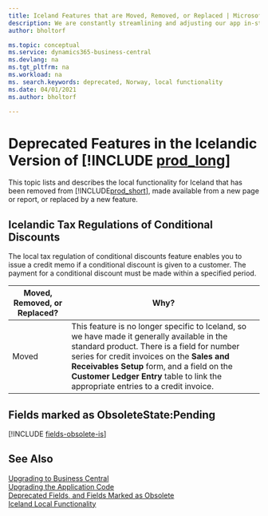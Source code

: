 ```yaml
---
title: Iceland Features that are Moved, Removed, or Replaced | Microsoft Docs
description: We are constantly streamlining and adjusting our app in-step with market developments. Read about the features for Iceland that we have moved, removed, or replaced.
author: bholtorf

ms.topic: conceptual
ms.service: dynamics365-business-central
ms.devlang: na
ms.tgt_pltfrm: na
ms.workload: na
ms. search.keywords: deprecated, Norway, local functionality
ms.date: 04/01/2021
ms.author: bholtorf

---
```


# Deprecated Features in the Icelandic Version of [!INCLUDE [prod_long](../developer/includes/prod_long.md)]
This topic lists and describes the local functionality for Iceland that has been removed from [!INCLUDE[prod_short](../developer/includes/prod_short.md)], made available from a new page or report, or replaced by a new feature.

## Icelandic Tax Regulations of Conditional Discounts
The local tax regulation of conditional discounts feature enables you to issue a credit memo if a conditional discount is given to a customer. The payment for a conditional discount must be made within a specified period.

|Moved, Removed, or Replaced?|Why?|
|----|----|
|Moved| This feature is no longer specific to Iceland, so we have made it generally available in the standard product. There is a field for number series for credit invoices on the **Sales and Receivables Setup** form, and a field on the **Customer Ledger Entry** table to link the appropriate entries to a credit invoice. |

## Fields marked as ObsoleteState:Pending

[!INCLUDE [fields-obsolete-is](../includes/fields-obsolete-is.md)]

## See Also

[Upgrading to Business Central](upgrading-to-business-central.md)  
[Upgrading the Application Code](upgrading-the-application-code.md)  
[Deprecated Fields, and Fields Marked as Obsolete](deprecated-fields.md)  
[Iceland Local Functionality](/dynamics365/business-central/LocalFunctionality/Iceland/iceland-local-functionality)  
